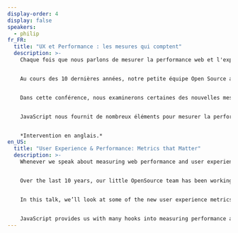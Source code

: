 ```yaml
---
display-order: 4
display: false
speakers:
  - philip
fr_FR:
  title: "UX et Performance : les mesures qui comptent"
  description: >-
    Chaque fois que nous parlons de mesurer la performance web et l'expérience de l'utilisateur, nous faisons généralement référence à des événements figés dans l'expérience de navigation. Les sites Web modernes, cependant, sont loin d'être figés et les interactions des utilisateurs avec ces sites Web ont une dimension continue qui ne peut pas être représentée par des événements ponctuels.


    Au cours des 10 dernières années, notre petite équipe Open Source a travaillé à la construction d'une bibliothèque JavaScript, appelée boomerang, qui mesure tous les aspects de performance de l'expérience utilisateur réelle.


    Dans cette conférence, nous examinerons certaines des nouvelles mesures de l'expérience utilisateur que l'équipe boomerang a recueillies. Nous verrons comment mesurer la réactivité de la page, la fluidité, les saccades et la facilité d'utilisation. Nous découvrirons des choses comme les Rage Clicks, les Missed Clicks et les Dead Clicks. Nous examinerons également les données réelles d'utilisateurs que nous avons recueillies et qui montrent comment ces aspects de la page affectent le comportement de l'utilisateur.


    JavaScript nous fournit de nombreux éléments pour mesurer la performance et l'expérience de l'utilisateur. Apprenons à les collecter et à comprendre à quoi s'attendre lorsque nous les optimisons.


    *Intervention en anglais.*
en_US:
  title: "User Experience & Performance: Metrics that Matter"
  description: >-
    Whenever we speak about measuring web performance and user experience, we typically refer to static events in the browsing experience.  Modern websites, however, are far from static, and user interactions with these websites have continuous aspects that cannot be represented by distinct events.


    Over the last 10 years, our little OpenSource team has been working to build a JavaScript library, called boomerang, that measures all the performance aspects of real user experience.


    In this talk, we’ll look at some of the new user experience metrics that the boomerang team has been collecting. We’ll find out how to measure page responsiveness, smoothness, jank, and usability. We’ll learn about things like Rage Clicks, Missed Clicks, and Dead Clicks. We’ll also look at real user data that we’ve collected showing how these aspects of the page affect user behaviour.


    JavaScript provides us with many hooks into measuring performance and user experience. Let’s learn to collect them and understand what to expect when we optimize for them.
---
```

